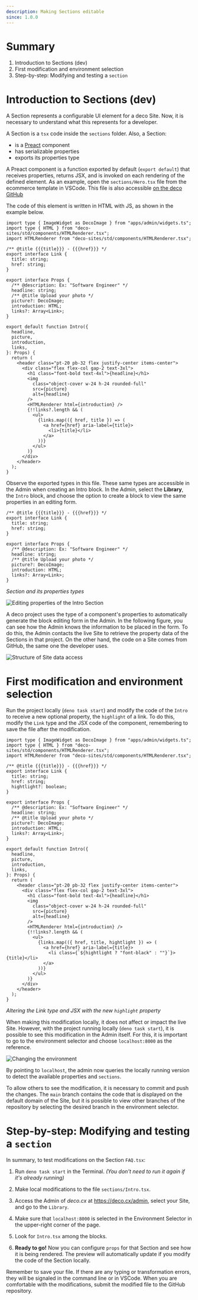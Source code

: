 ```yaml
---
description: Making Sections editable
since: 1.0.0
---
```


# Summary
1. Introduction to Sections (dev)
2. First modification and environment selection
3. Step-by-step: Modifying and testing a `section`

# Introduction to Sections (dev)

A Section represents a configurable UI element for a deco Site. Now, it is necessary to understand what this represents for a developer.

A Section is a `tsx` code inside the `sections` folder. Also, a Section:

- is a [Preact](https://preactjs.com/) component
- has serializable properties
- exports its properties type

A Preact component is a function exported by default (`export default`) that receives properties, returns JSX, and is invoked on each rendering of the defined element. As an example, open the `sections/Hero.tsx` file from the ecommerce template in VSCode. This file is also accessible [on the deco GitHub](https://github.com/deco-sites/start/blob/main/sections/Hero.tsx)

The code of this element is written in HTML with JS, as shown in the example below.

```tsx
import type { ImageWidget as DecoImage } from "apps/admin/widgets.ts";
import type { HTML } from "deco-sites/std/components/HTMLRenderer.tsx";
import HTMLRenderer from "deco-sites/std/components/HTMLRenderer.tsx";

/** @title {{{title}}} - {{{href}}} */
export interface Link {
  title: string;
  href: string;
}

export interface Props {
  /** @description: Ex: "Software Engineer" */
  headline: string;
  /** @title Upload your photo */
  picture?: DecoImage;
  introduction: HTML;
  links?: Array<Link>;
}

export default function Intro({
  headline,
  picture,
  introduction,
  links,
}: Props) {
  return (
    <header class="pt-20 pb-32 flex justify-center items-center">
      <div class="flex flex-col gap-2 text-3xl">
        <h1 class="font-bold text-4xl">{headline}</h1>
        <img
          class="object-cover w-24 h-24 rounded-full"
          src={picture}
          alt={headline}
        />
        <HTMLRenderer html={introduction} />
        {!!links?.length && (
          <ul>
            {links.map(({ href, title }) => (
              <a href={href} aria-label={title}>
                <li>{title}</li>
              </a>
            ))}
          </ul>
        )}
      </div>
    </header>
  );
}
```

Observe the exported types in this file. These same types are accessible in the Admin when creating an Intro block. In the Admin, select the **Library**, the `Intro` block, and choose the option to create a block to view the same properties in an editing form.

```tsx
/** @title {{{title}}} - {{{href}}} */
export interface Link {
  title: string;
  href: string;
}

export interface Props {
  /** @description: Ex: "Software Engineer" */
  headline: string;
  /** @title Upload your photo */
  picture?: DecoImage;
  introduction: HTML;
  links?: Array<Link>;
}
```
_Section and its properties types_

![Editing properties of the Intro Section](https://github.com/deco-sites/start/assets/882438/ad261083-b924-4737-917f-f01548385a0c)

A deco project uses the type of a component's properties to automatically generate the block editing form in the Admin. In the following figure, you can see how the Admin knows the information to be placed in the form. To do this, the Admin contacts the live Site to retrieve the property data of the Sections in that project. On the other hand, the code on a Site comes from GitHub, the same one the developer uses.

![Structure of Site data access](https://github.com/deco-sites/starting/assets/882438/dcc4d63a-bbb2-4f81-909a-054eef048a53)

# First modification and environment selection

Run the project locally (`deno task start`) and modify the code of the `Intro` to receive a new optional property, the `highlight` of a link. To do this, modify the `Link` type and the JSX code of the component, remembering to save the file after the modification.

```tsx
import type { ImageWidget as DecoImage } from "apps/admin/widgets.ts";
import type { HTML } from "deco-sites/std/components/HTMLRenderer.tsx";
import HTMLRenderer from "deco-sites/std/components/HTMLRenderer.tsx";

/** @title {{{title}}} - {{{href}}} */
export interface Link {
  title: string;
  href: string;
  hightlight?: boolean;
}

export interface Props {
  /** @description: Ex: "Software Engineer" */
  headline: string;
  /** @title Upload your photo */
  picture?: DecoImage;
  introduction: HTML;
  links?: Array<Link>;
}

export default function Intro({
  headline,
  picture,
  introduction,
  links,
}: Props) {
  return (
    <header class="pt-20 pb-32 flex justify-center items-center">
      <div class="flex flex-col gap-2 text-3xl">
        <h1 class="font-bold text-4xl">{headline}</h1>
        <img
          class="object-cover w-24 h-24 rounded-full"
          src={picture}
          alt={headline}
        />
        <HTMLRenderer html={introduction} />
        {!!links?.length && (
          <ul>
            {links.map(({ href, title, hightlight }) => (
              <a href={href} aria-label={title}>
                <li class={`${hightlight ? "font-black" : ""}`}>{title}</li>
              </a>
            ))}
          </ul>
        )}
      </div>
    </header>
  );
}
```
_Altering the Link type and JSX with the new `highlight` property_

When making this modification locally, it does not affect or impact the live Site. However, with the project running locally (`deno task start`), it is possible to see this modification in the Admin itself. For this, it is important to go to the environment selector and choose `localhost:8000` as the reference.

![Changing the environment](https://github.com/deco-sites/starting/assets/882438/6154427b-86b3-4569-87af-c5c21f7b7520)

By pointing to `localhost`, the admin now queries the locally running version to detect the available properties and `sections`.

To allow others to see the modification, it is necessary to commit and push the changes. The `main` branch contains the code that is displayed on the default domain of the Site, but it is possible to view other branches of the repository by selecting the desired branch in the environment selector.

# Step-by-step: Modifying and testing a `section`

In summary, to test modifications on the Section `FAQ.tsx`:

1. Run `deno task start` in the Terminal. _(You don't need to run it again
   if it's already running)_

2. Make local modifications to the file `sections/Intro.tsx`.

3. Access the Admin of _deco.cx_ at https://deco.cx/admin, select your Site, and go
   to the `Library`.

4. Make sure that `localhost:8000` is selected in the Environment Selector in the upper-right corner of the page.

5. Look for `Intro.tsx` among the blocks.

6. **Ready to go!** Now you can configure `props` for that Section and see how it is being rendered. The preview will automatically update if you modify the code of the Section locally.

Remember to save your file. If there are any typing or transformation errors, they will be signaled in the command line or in VSCode. When you are comfortable with the modifications, submit the modified file to the GitHub repository.